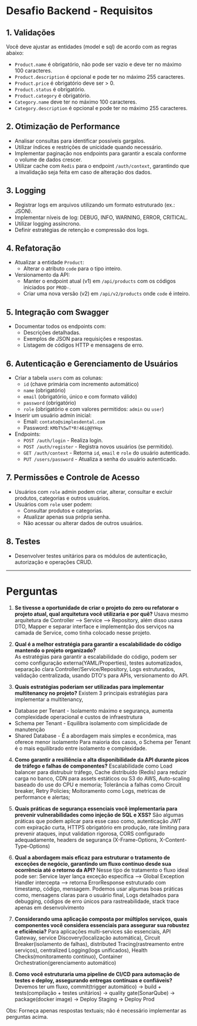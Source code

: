 # Desafio Backend - Requisitos

## 1. Validações

Você deve ajustar as entidades (model e sql) de acordo com as regras abaixo: 

- `Product.name` é obrigatório, não pode ser vazio e deve ter no máximo 100 caracteres.
- `Product.description` é opcional e pode ter no máximo 255 caracteres.
- `Product.price` é obrigatório deve ser > 0.
- `Product.status` é obrigatório.
- `Product.category` é obrigatório.
- `Category.name` deve ter no máximo 100 caracteres.
- `Category.description` é opcional e pode ter no máximo 255 caracteres.

## 2. Otimização de Performance
- Analisar consultas para identificar possíveis gargalos.
- Utilizar índices e restrições de unicidade quando necessário.
- Implementar paginação nos endpoints para garantir a escala conforme o volume de dados crescer.
- Utilizar cache com `Redis` para o endpoint `/auth/context`, garantindo que a invalidação seja feita em caso de alteração dos dados.

## 3. Logging
- Registrar logs em arquivos utilizando um formato estruturado (ex.: JSON).
- Implementar níveis de log: DEBUG, INFO, WARNING, ERROR, CRITICAL.
- Utilizar logging assíncrono.
- Definir estratégias de retenção e compressão dos logs.

## 4. Refatoração
- Atualizar a entidade `Product`:
  - Alterar o atributo `code` para o tipo inteiro.
- Versionamento da API:
  - Manter o endpoint atual (v1) em `/api/products` com os códigos iniciados por `PROD-`.
  - Criar uma nova versão (v2) em `/api/v2/products` onde `code` é inteiro.

## 5. Integração com Swagger
- Documentar todos os endpoints com:
  - Descrições detalhadas.
  - Exemplos de JSON para requisições e respostas.
  - Listagem de códigos HTTP e mensagens de erro.

## 6. Autenticação e Gerenciamento de Usuários
- Criar a tabela `users` com as colunas:
  - `id` (chave primária com incremento automático)
  - `name` (obrigatório)
  - `email` (obrigatório, único e com formato válido)
  - `password` (obrigatório)
  - `role` (obrigatório e com valores permitidos: `admin` ou `user`)
- Inserir um usuário admin inicial:
  - Email: `contato@simplesdental.com`
  - Password: `KMbT%5wT*R!46i@@YHqx`
- Endpoints:
  - `POST /auth/login` - Realiza login.
  - `POST /auth/register` - Registra novos usuários (se permitido).
  - `GET /auth/context` - Retorna `id`, `email` e `role` do usuário autenticado.
  - `PUT /users/password` - Atualiza a senha do usuário autenticado.

## 7. Permissões e Controle de Acesso
- Usuários com `role` admin podem criar, alterar, consultar e excluir produtos, categorias e outros usuários.
- Usuários com `role` user podem:
  - Consultar produtos e categorias.
  - Atualizar apenas sua própria senha.
  - Não acessar ou alterar dados de outros usuários.

## 8. Testes
- Desenvolver testes unitários para os módulos de autenticação, autorização e operações CRUD.

---

# Perguntas

1. **Se tivesse a oportunidade de criar o projeto do zero ou refatorar o projeto atual, qual arquitetura você utilizaria e por quê?**
   Usava mesmo arquitetura de Controller --> Service --> Repository, além disso usava DTO, Mapper e separar interface e implementção dos serviços na camada de Service, como tinha colocado nesse projeto.

2. **Qual é a melhor estratégia para garantir a escalabilidade do código mantendo o projeto organizado?**  
   As estratégias para garantir a escalabilidade do código, podem ser como configuração externa(YAML/Properties), testes automatizados, separação clara Controller/Service/Repository, Logs estruturados, validação centralizada, usando DTO's para APIs, versionamento do API.

3. **Quais estratégias poderiam ser utilizadas para implementar multitenancy no projeto?**
   Existem 3 principais estratégias para implementar a multitenancy,
- Database per Tenant - Isolamento máximo e segurança, aumenta complexidade operacional e custos de infraestrutura
- Schema per Tenant - Equilibra isolamento com simplicidade de manutenção
- Shared Database - É a abordagem mais simples e econômica, mas oferece menor isolamento
  Para maioria dos casos, o Schema per Tenant é o mais equilibrado entre isolamento e complexidade.

4. **Como garantir a resiliência e alta disponibilidade da API durante picos de tráfego e falhas de componentes?**
   Escalabilidade como Load balancer para distrubuir tráfego, Cache distribuído (Redis) para reduzir carga no banco, CDN para assets estáticos ou S3 do AWS, Auto-scaling baseado do use do CPU e memoria;
   Tolerância a falhas como Circuit breaker, Retry Policies;
   Moitoramento como Logs, metricas de performance e alertas;

5. **Quais práticas de segurança essenciais você implementaria para prevenir vulnerabilidades como injeção de SQL e XSS?**
   São algumas práticas que podem aplicar para esse caso como, autenticação JWT com expiração curta, HTTPS obrigatório em produção, rate limiting para prevenir ataques, input validation rigorosa, CORS configurado adequadamente, headers de segurança (X-Frame-Options, X-Content-Type-Options)

6. **Qual a abordagem mais eficaz para estruturar o tratamento de exceções de negócio, garantindo um fluxo contínuo desde sua ocorrência até o retorno da API?**
   Nesse tipo de tratamento o fluxo ideal pode ser:
   Service layer lança exceção específica --> Global Exception Handler intercepta --> retorna ErrorResponse estruturado com timestamp, código, mensagem.
   Podemos usar algumas boas práticas como, mensagens claras para o usuário final, Logs detalhados para debugging, códigos de erro únicos para rastreabilidade, stack trace apenas em desenvolvimento

7. **Considerando uma aplicação composta por múltiplos serviços, quais componentes você considera essenciais para assegurar sua robustez e eficiência?**
   Para aplicações multi-services são essenciais, API Gateway, service Discovery(localização automática), Circuit Breaker(isolamento de falhas), distributed Tracing(rastreamento entre serviços), centralized Logging(logs unificados), Health Checks(monitoramento contínuo), Container Orchestration(gerenciamento automático)

8. **Como você estruturaria uma pipeline de CI/CD para automação de testes e deploy, assegurando entregas contínuas e confiáveis?**
   Devemos ter um fluxo, commit(trigger automático) → build + tests(compilação + testes unitários) → quality gate(SonarQube) → package(docker image) → Deploy Staging → Deploy Prod

Obs: Forneça apenas respostas textuais; não é necessário implementar as perguntas acima.

